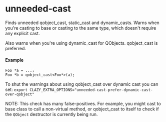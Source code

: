 # unneeded-cast

Finds unneeded qobject_cast, static_cast and dynamic_casts.
Warns when you're casting to base or casting to the same type, which doesn't require
any explicit cast.

Also warns when you're using dynamic_cast for QObjects. qobject_cast is preferred.


#### Example

    Foo *a = ...;
    Foo *b = qobject_cast<Foo*>(a);


To shut the warnings about using qobject_cast over dynamic cast you can set:
`export CLAZY_EXTRA_OPTIONS="unneeded-cast-prefer-dynamic-cast-over-qobject"`

NOTE: This check has many false-positives. For example, you might cast to base
class to call a non-virtual method, or qobject_cast to itself to check if the
`QObject` destructor is currently being run.
